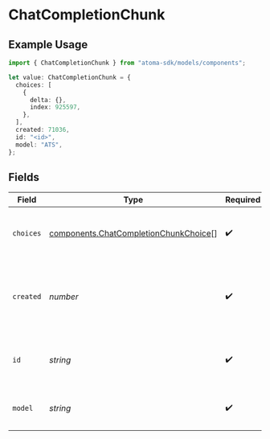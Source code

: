 # ChatCompletionChunk

## Example Usage

```typescript
import { ChatCompletionChunk } from "atoma-sdk/models/components";

let value: ChatCompletionChunk = {
  choices: [
    {
      delta: {},
      index: 925597,
    },
  ],
  created: 71036,
  id: "<id>",
  model: "ATS",
};
```

## Fields

| Field                                                                                          | Type                                                                                           | Required                                                                                       | Description                                                                                    |
| ---------------------------------------------------------------------------------------------- | ---------------------------------------------------------------------------------------------- | ---------------------------------------------------------------------------------------------- | ---------------------------------------------------------------------------------------------- |
| `choices`                                                                                      | [components.ChatCompletionChunkChoice](../../models/components/chatcompletionchunkchoice.md)[] | :heavy_check_mark:                                                                             | A list of chat completion chunk choices.                                                       |
| `created`                                                                                      | *number*                                                                                       | :heavy_check_mark:                                                                             | The Unix timestamp (in seconds) of when the chunk was created.                                 |
| `id`                                                                                           | *string*                                                                                       | :heavy_check_mark:                                                                             | A unique identifier for the chat completion chunk.                                             |
| `model`                                                                                        | *string*                                                                                       | :heavy_check_mark:                                                                             | The model used for the chat completion.                                                        |